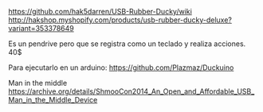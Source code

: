 https://github.com/hak5darren/USB-Rubber-Ducky/wiki
http://hakshop.myshopify.com/products/usb-rubber-ducky-deluxe?variant=353378649

Es un pendrive pero que se registra como un teclado y realiza acciones.
40$

Para ejecutarlo en un arduino:
https://github.com/Plazmaz/Duckuino


Man in the middle
https://archive.org/details/ShmooCon2014_An_Open_and_Affordable_USB_Man_in_the_Middle_Device
